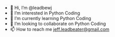 - 👋 Hi, I’m @leadbewj
- 👀 I’m interested in Python Coding
- 🌱 I’m currently learning Python Coding
- 💞️ I’m looking to collaborate on Python Coding
- 📫 How to reach me jeff.leadbeater@gmail.com
<!---
leadbewj/leadbewj is a ✨ special ✨ repository because its `README.md` (this file) appears on your GitHub profile.
You can click the Preview link to take a look at your changes.
--->
